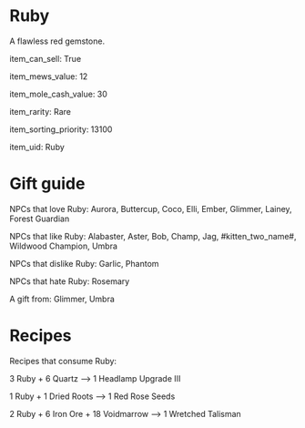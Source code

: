 # Ruby

A flawless red gemstone.

item_can_sell: True

item_mews_value: 12

item_mole_cash_value: 30

item_rarity: Rare

item_sorting_priority: 13100

item_uid: Ruby

# Gift guide

NPCs that love Ruby: Aurora, Buttercup, Coco, Elli, Ember, Glimmer, Lainey, Forest Guardian

NPCs that like Ruby: Alabaster, Aster, Bob, Champ, Jag, #kitten_two_name#, Wildwood Champion, Umbra

NPCs that dislike Ruby: Garlic, Phantom

NPCs that hate Ruby: Rosemary

A gift from: Glimmer, Umbra

# Recipes

Recipes that consume Ruby:

3 Ruby + 6 Quartz --> 1 Headlamp Upgrade III

1 Ruby + 1 Dried Roots --> 1 Red Rose Seeds

2 Ruby + 6 Iron Ore + 18 Voidmarrow --> 1 Wretched Talisman